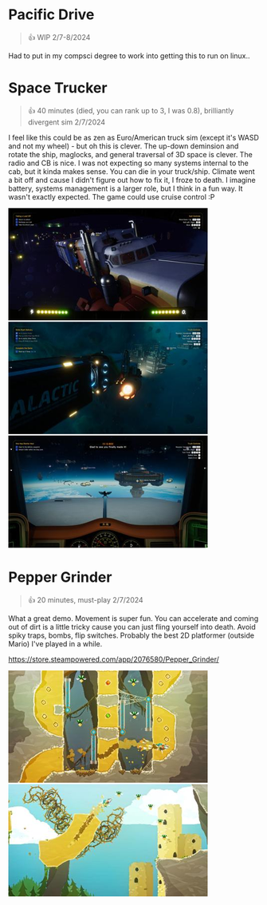 # Pacific Drive

> 👍 WIP 
> 2/7-8/2024

Had to put in my compsci degree to work into getting this to run on linux..

# Space Trucker

> 👍 40 minutes (died, you can rank up to 3, I was 0.8), brilliantly divergent sim
> 2/7/2024

I feel like this could be as zen as Euro/American truck sim (except it's WASD and not my wheel) - but oh this is clever. The up-down deminsion and rotate the ship, maglocks, and general traversal of 3D space is clever. The radio and CB is nice. I was not expecting so many systems internal to the cab, but it kinda makes sense. You can die in your truck/ship. Climate went a bit off and cause I didn't figure out how to fix it, I froze to death. I imagine battery, systems management is a larger role, but I think in a fun way. It wasn't exactly expected. The game could use cruise control :P

[![Thumbnail](img/thumbnails/20240206211843_1.jpg)](img/2024_feb/20240206211843_1.jpg)
[![Thumbnail](img/thumbnails/20240206215204_1.jpg)](img/2024_feb/20240206215204_1.jpg)
[![Thumbnail](img/thumbnails/20240206212132_1.jpg)](img/2024_feb/20240206212132_1.jpg)


# Pepper Grinder

> 👍 20 minutes, must-play
> 2/7/2024

What a great demo. Movement is super fun. You can accelerate and coming out of dirt is a little tricky cause you can just fling yourself into death. Avoid spiky traps, bombs, flip switches. Probably the best 2D platformer (outside Mario) I've played in a while.

https://store.steampowered.com/app/2076580/Pepper_Grinder/

[![Thumbnail](img/thumbnails/pepper.jpg)](img/2024_feb/pepper.jpg)
[![Thumbnail](img/thumbnails/pepper2.jpg)](img/2024_feb/pepper2.jpg)